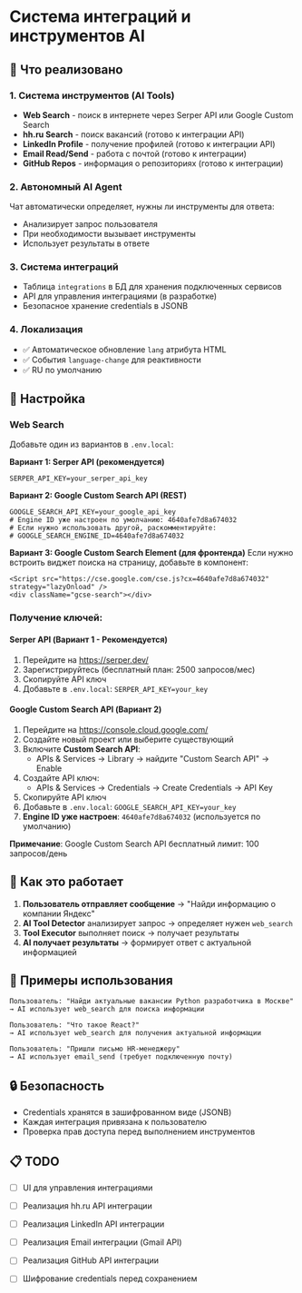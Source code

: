 # Система интеграций и инструментов AI

## 🎯 Что реализовано

### 1. Система инструментов (AI Tools)
- **Web Search** - поиск в интернете через Serper API или Google Custom Search
- **hh.ru Search** - поиск вакансий (готово к интеграции API)
- **LinkedIn Profile** - получение профилей (готово к интеграции API)
- **Email Read/Send** - работа с почтой (готово к интеграции)
- **GitHub Repos** - информация о репозиториях (готово к интеграции)

### 2. Автономный AI Agent
Чат автоматически определяет, нужны ли инструменты для ответа:
- Анализирует запрос пользователя
- При необходимости вызывает инструменты
- Использует результаты в ответе

### 3. Система интеграций
- Таблица `integrations` в БД для хранения подключенных сервисов
- API для управления интеграциями (в разработке)
- Безопасное хранение credentials в JSONB

### 4. Локализация
- ✅ Автоматическое обновление `lang` атрибута HTML
- ✅ События `language-change` для реактивности
- ✅ RU по умолчанию

## 🔧 Настройка

### Web Search
Добавьте один из вариантов в `.env.local`:

**Вариант 1: Serper API (рекомендуется)**
```env
SERPER_API_KEY=your_serper_api_key
```

**Вариант 2: Google Custom Search API (REST)**
```env
GOOGLE_SEARCH_API_KEY=your_google_api_key
# Engine ID уже настроен по умолчанию: 4640afe7d8a674032
# Если нужно использовать другой, раскомментируйте:
# GOOGLE_SEARCH_ENGINE_ID=4640afe7d8a674032
```

**Вариант 3: Google Custom Search Element (для фронтенда)**
Если нужно встроить виджет поиска на страницу, добавьте в компонент:
```tsx
<Script src="https://cse.google.com/cse.js?cx=4640afe7d8a674032" strategy="lazyOnload" />
<div className="gcse-search"></div>
```

### Получение ключей:

#### Serper API (Вариант 1 - Рекомендуется)
1. Перейдите на https://serper.dev/
2. Зарегистрируйтесь (бесплатный план: 2500 запросов/мес)
3. Скопируйте API ключ
4. Добавьте в `.env.local`: `SERPER_API_KEY=your_key`

#### Google Custom Search API (Вариант 2)
1. Перейдите на https://console.cloud.google.com/
2. Создайте новый проект или выберите существующий
3. Включите **Custom Search API**:
   - APIs & Services → Library → найдите "Custom Search API" → Enable
4. Создайте API ключ:
   - APIs & Services → Credentials → Create Credentials → API Key
5. Скопируйте API ключ
6. Добавьте в `.env.local`: `GOOGLE_SEARCH_API_KEY=your_key`
7. **Engine ID уже настроен**: `4640afe7d8a674032` (используется по умолчанию)

**Примечание**: Google Custom Search API бесплатный лимит: 100 запросов/день

## 📝 Как это работает

1. **Пользователь отправляет сообщение** → "Найди информацию о компании Яндекс"
2. **AI Tool Detector** анализирует запрос → определяет нужен `web_search`
3. **Tool Executor** выполняет поиск → получает результаты
4. **AI получает результаты** → формирует ответ с актуальной информацией

## 🚀 Примеры использования

```
Пользователь: "Найди актуальные вакансии Python разработчика в Москве"
→ AI использует web_search для поиска информации

Пользователь: "Что такое React?"
→ AI использует web_search для получения актуальной информации

Пользователь: "Пришли письмо HR-менеджеру"
→ AI использует email_send (требует подключенную почту)
```

## 🔒 Безопасность

- Credentials хранятся в зашифрованном виде (JSONB)
- Каждая интеграция привязана к пользователю
- Проверка прав доступа перед выполнением инструментов

## 📋 TODO

- [ ] UI для управления интеграциями
- [ ] Реализация hh.ru API интеграции
- [ ] Реализация LinkedIn API интеграции
- [ ] Реализация Email интеграции (Gmail API)
- [ ] Реализация GitHub API интеграции
- [ ] Шифрование credentials перед сохранением

